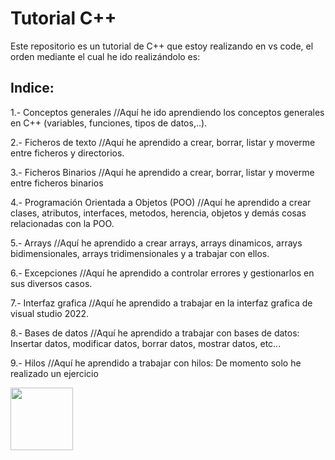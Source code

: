 <h1><bold>Tutorial C++</bold></h1>

<p>Este repositorio es un tutorial de C++ que estoy realizando en vs code, el orden mediante el cual he ido realizándolo es: </p>

<h2> Indice: </h2>

<p>1.- Conceptos generales //Aquí he ido aprendiendo los conceptos generales en C++ (variables, funciones, tipos de datos,..).</p>
<p>2.- Ficheros de texto //Aquí he aprendido a crear, borrar, listar y moverme entre ficheros y directorios.</p>
<p>3.- Ficheros Binarios //Aquí he aprendido a crear, borrar, listar y moverme entre ficheros binarios</p>
<p>4.- Programación Orientada a Objetos (POO) //Aquí he aprendido a crear clases, atributos, interfaces, metodos, herencia, objetos y demás cosas relacionadas con la POO.</p>
<p>5.- Arrays //Aquí he aprendido a crear arrays, arrays dinamicos, arrays bidimensionales, arrays tridimensionales y a trabajar con ellos.</p>
<p>6.- Excepciones //Aquí he aprendido a controlar errores y gestionarlos en sus diversos casos.</p>
<p>7.- Interfaz grafica //Aquí he aprendido a trabajar en la interfaz grafica de visual studio 2022.</p>
<p>8.- Bases de datos //Aquí he aprendido a trabajar con bases de datos: Insertar datos, modificar datos, borrar datos, mostrar datos, etc...</p>
<p>9.- Hilos //Aquí he aprendido a trabajar con hilos: De momento solo he realizado un ejercicio</p>


<p></p>
<img src="https://creazilla-store.fra1.digitaloceanspaces.com/cliparts/7829302/c-programming-language-clipart-md.png" width="100" height="100">
